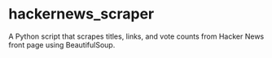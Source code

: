 # hackernews_scraper
A Python script that scrapes titles, links, and vote counts from Hacker News front page using BeautifulSoup.
